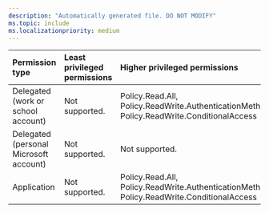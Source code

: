 ```yaml
---
description: "Automatically generated file. DO NOT MODIFY"
ms.topic: include
ms.localizationpriority: medium
---
```


|Permission type|Least privileged permissions|Higher privileged permissions|
|:---|:---|:---|
|Delegated (work or school account)|Not supported.|Policy.Read.All, Policy.ReadWrite.AuthenticationMethod, Policy.ReadWrite.ConditionalAccess|
|Delegated (personal Microsoft account)|Not supported.|Not supported.|
|Application|Not supported.|Policy.Read.All, Policy.ReadWrite.AuthenticationMethod, Policy.ReadWrite.ConditionalAccess|

